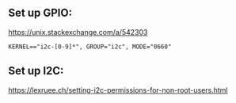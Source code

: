 ## Set up GPIO:

https://unix.stackexchange.com/a/542303

```
KERNEL=="i2c-[0-9]*", GROUP="i2c", MODE="0660"
```

## Set up I2C:

https://lexruee.ch/setting-i2c-permissions-for-non-root-users.html

